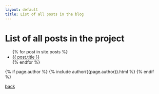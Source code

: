 ```yaml
---
layout: default
title: List of all posts in the blog
---
```


# List of all posts in the project

<ul>
{% for post in site.posts %}
 <li><a href="{{ post.url }}">{{ post.title }}</a></li>
{% endfor %}
</ul>

{% if page.author %}
  {% include author/{{page.author}}.html %}
{% endif %}

[back](./)

